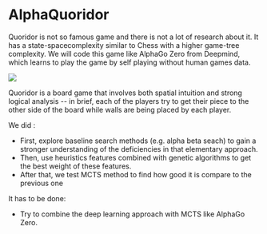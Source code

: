 # AlphaQuoridor

Quoridor is not so famous game and there is not a lot of research about it. It has a state-spacecomplexity similar to Chess with a higher game-tree complexity. We will code this game like AlphaGo Zero from Deepmind, which learns to play the game by self playing without human games data.

![](https://i.imgur.com/C8KoNNn.png)

Quoridor is a board game that involves both spatial intuition and strong logical analysis -- in brief, each of the players try to get their piece to the other side of the board while walls are being placed by each player. 

We did : 
- First, explore baseline search methods (e.g. alpha beta seach) to gain a stronger understanding of the deficiencies in that elementary approach.
- Then, use heuristics features combined with genetic algorithms to get the best weight of these features.
- After that, we test MCTS method to find how good it is compare to the previous one

It has to be done:
- Try to combine the deep learning approach with MCTS like AlphaGo Zero.
